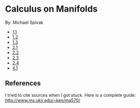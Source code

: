 # Calculus on Manifolds

By: Michael Spivak

- [1.1](1_1/)
- [1.2](1_2/)
- [1.3](1_3/)
- [2.1](2_1/)
- [2.2](2_2/)
- [2.3](2_3/)
- [2.4](2_4/)
- [4.1](4_1/)


## References

I tried to cite sources when I got stuck.
Here is a complete guide: http://www.ms.uky.edu/~ken/ma570/


